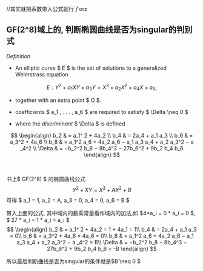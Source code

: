 //其实就把系数带入公式就行了orz



## GF(2^8)域上的, 判断椭圆曲线是否为singular的判别式

*Definition*

- An elliptic curve $ E $ is the set of solutions to a generalized Weierstrass equation

$$
E : Y^2 + a_1 XY + a_3 Y = X^3 + a_2 X^2 + a_4 X + a_6 ,
$$

- together with an extra point $ O $.

- coefficients $ a_1 , . . . , a_6 $ are required to satisfy $ \Delta \neq 0 $
- where the *discriminant* $ \Delta $ is defined

$$
\begin{align}
b_2 & = a_1^ 2 + 4a_2 \\
b_4 & = 2a_4 + a_1 a_3 \\
b_6 & = a_3^2 + 4a_6 \\
b_8 & = a_1^2 a_6 + 4a_2 a_6 − a_1 a_3 a_4 + a_2 a_3^2 − a _4^2 \\
\Delta & = −b_2^2 b_8 − 8b_4^3 − 27b_6^2 + 9b_2 b_4 b_6
\end{align}
$$

<br/>

书上$ GF(2^8) $ 的椭圆曲线公式
$$
Y^2+XY=X^3+AX^2+B
$$
可得 $ a_1 = 1, a_2 = A, a_3 = 0, a_4 = 0, a_6 = B $

带入上面的公式, 其中域内的数乘常量看作域内的加法,如 $4*a_i = 0 * a_i = 0 $,   $ 27 * a_i = 1 * a_i = a_i $
$$
\begin{align}
b_2 & = a_1^ 2 + 4a_2 = 1 + 4a_1 = 1\\
b_4 & = 2a_4 + a_1 a_3 = 0\\
b_6 & = a_3^2 + 4a_6 = 4a_6 = 0\\
b_8 & = a_1^2 a_6 + 4a_2 a_6 − a_1 a_3 a_4 + a_2 a_3^2 − a _4^2 = B\\
\Delta & = −b_2^2 b_8 − 8b_4^3 − 27b_6^2 + 9b_2 b_4 b_6 = -B
\end{align}
$$


所以最后判断曲线是否为singular的条件就是$B \neq 0 $